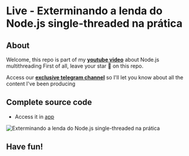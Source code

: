 #  Live - Exterminando a lenda do Node.js single-threaded na prática

## About
Welcome, this repo is part of my [**youtube video**](https://youtu.be/f7MY2OtI7nA) about Node.js multithreading
First of all, leave your star 🌟 on this repo.

Access our [**exclusive telegram channel**](https://bit.ly/ErickWendelContentHub) so I'll let you know about all the content I've been producing 

## Complete source code
- Access it in [app](./recorded/)


![Exterminando a lenda do Node.js single-threaded na prática
](https://user-images.githubusercontent.com/8060102/192624581-f2baf85e-002a-4780-bb5a-9e7da6e4760c.jpg)



## Have fun!
